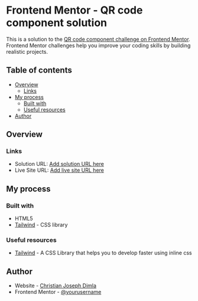 # Frontend Mentor - QR code component solution

This is a solution to the [QR code component challenge on Frontend Mentor](https://www.frontendmentor.io/challenges/qr-code-component-iux_sIO_H). Frontend Mentor challenges help you improve your coding skills by building realistic projects. 

## Table of contents

- [Overview](#overview)
  - [Links](#links)
- [My process](#my-process)
  - [Built with](#built-with)
  - [Useful resources](#useful-resources)
- [Author](#author)

## Overview

### Links

- Solution URL: [Add solution URL here](https://github.com/ChristianDriz/qr-code-component-main)
- Live Site URL: [Add live site URL here](https://christiandriz.github.io/qr-code-component-main/)

## My process

### Built with

- HTML5 
- [Tailwind](https://tailwindcss.com/) - CSS library

### Useful resources

- [Tailwind](https://tailwindcss.com/) - A CSS Library that helps you to develop faster using inline css

## Author

- Website - [Christian Joseph Dimla](https://drix-portfolio.vercel.app/)
- Frontend Mentor - [@yourusername](https://www.frontendmentor.io/profile/ChristianDriz)
